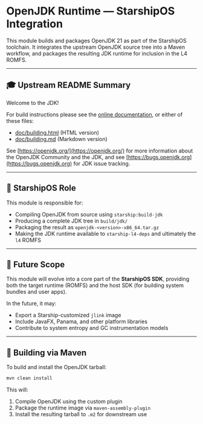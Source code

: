 # OpenJDK Runtime — StarshipOS Integration

This module builds and packages OpenJDK 21 as part of the StarshipOS toolchain.
It integrates the upstream OpenJDK source tree into a Maven workflow,
and packages the resulting JDK runtime for inclusion in the L4 ROMFS.

---

## 🎓 Upstream README Summary

Welcome to the JDK!

For build instructions please see the
[online documentation](https://openjdk.org/groups/build/doc/building.html),
or either of these files:

* [doc/building.html](doc/building.html) (HTML version)
* [doc/building.md](doc/building.md) (Markdown version)

See [https://openjdk.org/](https://openjdk.org/) for more information about the OpenJDK
Community and the JDK, and see [https://bugs.openjdk.org](https://bugs.openjdk.org) for JDK issue
tracking.

---

## 🚀 StarshipOS Role

This module is responsible for:

* Compiling OpenJDK from source using `starship:build-jdk`
* Producing a complete JDK tree in `build/jdk/`
* Packaging the result as `openjdk-<version>-x86_64.tar.gz`
* Making the JDK runtime available to `starship-l4-deps` and ultimately the `l4` ROMFS

---

## 🔧 Future Scope

This module will evolve into a core part of the **StarshipOS SDK**,
providing both the target runtime (ROMFS) and the host SDK
(for building system bundles and user apps).

In the future, it may:

* Export a Starship-customized `jlink` image
* Include JavaFX, Panama, and other platform libraries
* Contribute to system entropy and GC instrumentation models

---

## 📄 Building via Maven

To build and install the OpenJDK tarball:

```bash
mvn clean install
```

This will:

1. Compile OpenJDK using the custom plugin
2. Package the runtime image via `maven-assembly-plugin`
3. Install the resulting tarball to `.m2` for downstream use

